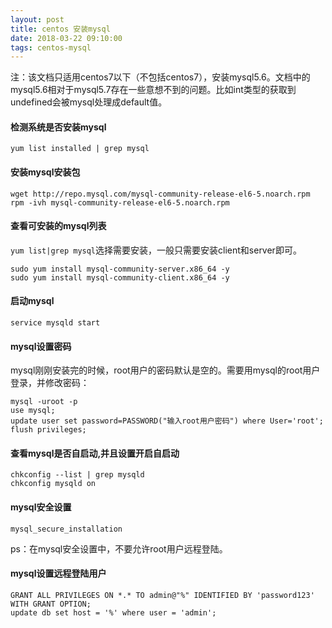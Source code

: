 ```yaml
---
layout: post
title: centos 安装mysql
date: 2018-03-22 09:10:00
tags: centos-mysql
---
```


注：该文档只适用centos7以下（不包括centos7），安装mysql5.6。文档中的mysql5.6相对于mysql5.7存在一些意想不到的问题。比如int类型的获取到undefined会被mysql处理成default值。


#### 检测系统是否安装mysql
`yum list installed | grep mysql`


#### 安装mysql安装包

```
wget http://repo.mysql.com/mysql-community-release-el6-5.noarch.rpm
rpm -ivh mysql-community-release-el6-5.noarch.rpm
```

<!-- more -->

#### 查看可安装的mysql列表

`yum list|grep mysql`选择需要安装，一般只需要安装client和server即可。
```
sudo yum install mysql-community-server.x86_64 -y
sudo yum install mysql-community-client.x86_64 -y
```

#### 启动mysql
`service mysqld start`


#### mysql设置密码

mysql刚刚安装完的时候，root用户的密码默认是空的。需要用mysql的root用户登录，并修改密码：

```
mysql -uroot -p
use mysql;
update user set password=PASSWORD("输入root用户密码") where User='root';
flush privileges;
```

#### 查看mysql是否自启动,并且设置开启自启动

```
chkconfig --list | grep mysqld
chkconfig mysqld on
```

#### mysql安全设置

`mysql_secure_installation`

ps：在mysql安全设置中，不要允许root用户远程登陆。


#### mysql设置远程登陆用户
```
GRANT ALL PRIVILEGES ON *.* TO admin@"%" IDENTIFIED BY 'password123' WITH GRANT OPTION;
update db set host = '%' where user = 'admin';
```
